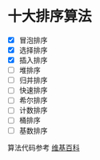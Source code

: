 # 十大排序算法

- [x] 冒泡排序
- [x] 选择排序
- [x] 插入排序
- [ ] 堆排序
- [ ] 归并排序
- [ ] 快速排序
- [ ] 希尔排序
- [ ] 计数排序
- [ ] 桶排序
- [ ] 基数排序 

算法代码参考 [维基百科](https://zh.wikipedia.org/wiki/%E6%8E%92%E5%BA%8F%E7%AE%97%E6%B3%95)

